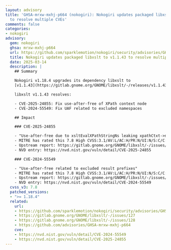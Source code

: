 ```yaml
---
layout: advisory
title: 'GHSA-mrxw-mxhj-p664 (nokogiri): Nokogiri updates packaged libxslt to v1.1.43
  to resolve multiple CVEs'
comments: false
categories:
- nokogiri
advisory:
  gem: nokogiri
  ghsa: mrxw-mxhj-p664
  url: https://github.com/sparklemotion/nokogiri/security/advisories/GHSA-mrxw-mxhj-p664
  title: Nokogiri updates packaged libxslt to v1.1.43 to resolve multiple CVEs
  date: 2025-03-14
  description: |
    ## Summary

    Nokogiri v1.18.4 upgrades its dependency libxslt to
    [v1.1.43](https://gitlab.gnome.org/GNOME/libxslt/-/releases/v1.1.43).

    libxslt v1.1.43 resolves:

    - CVE-2025-24855: Fix use-after-free of XPath context node
    - CVE-2024-55549: Fix UAF related to excluded namespaces

    ## Impact

    ### CVE-2025-24855

    - "Use-after-free due to xsltEvalXPathStringNs leaking xpathCtxt->node"
    - MITRE has rated this 7.8 High CVSS:3.1/AV:L/AC:H/PR:N/UI:N/S:C/C:N/I:H/A:H
    - Upstream report: https://gitlab.gnome.org/GNOME/libxslt/-/issues/128
    - NVD entry: https://nvd.nist.gov/vuln/detail/CVE-2025-24855

    ### CVE-2024-55549

    - "Use-after-free related to excluded result prefixes"
    - MITRE has rated this 7.8 High CVSS:3.1/AV:L/AC:H/PR:N/UI:N/S:C/C:N/I:H/A:H
    - Upstream report: https://gitlab.gnome.org/GNOME/libxslt/-/issues/127
    - NVD entry: https://nvd.nist.gov/vuln/detail/CVE-2024-55549
  cvss_v3: 7.8
  patched_versions:
  - ">= 1.18.4"
  related:
    url:
    - https://github.com/sparklemotion/nokogiri/security/advisories/GHSA-mrxw-mxhj-p664
    - https://gitlab.gnome.org/GNOME/libxslt/-/issues/127
    - https://gitlab.gnome.org/GNOME/libxslt/-/issues/128
    - https://github.com/advisories/GHSA-mrxw-mxhj-p664
    cve:
    - https://nvd.nist.gov/vuln/detail/CVE-2024-55549
    - https://nvd.nist.gov/vuln/detail/CVE-2025-24855
---
```

